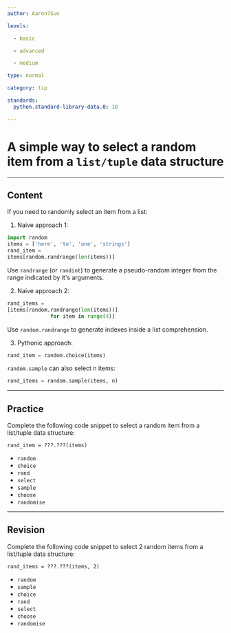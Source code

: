 ```yaml
---
author: Aaron7Sun

levels:

  - basic

  - advanced

  - medium

type: normal

category: tip

standards:
  python.standard-library-data.0: 10

---
```


# A simple way to select a random item from a `list/tuple` data structure

---
## Content

If you need to randomly select an item from a list:

1) Naive approach 1:
```python
import random
items = ['here', 'to', 'one', 'strings']
rand_item =
items[random.randrange(len(items))]
```
Use `randrange` (or `randint`) to generate a pseudo-random integer from the range indicated by it's arguments.

2) Naive approach 2:
```python
rand_items =
[items[random.randrange(len(items))]
              for item in range(4)]
```
Use `random.randrange` to generate indexes inside a list comprehension.

3) Pythonic approach:
```python
rand_item = random.choice(items)
```
`random.sample` can also select n items:
```python
rand_items = random.sample(items, n)
```

---
## Practice

Complete the following code snippet to select a random item from a list/tuple data structure:

```
rand_item = ???.???(items)
```


* `random`
* `choice`
* `rand`
* `select`
* `sample`
* `choose`
* `randomise`

---
## Revision

Complete the following code snippet to select 2 random items from a list/tuple data structure:

```
rand_items = ???.???(items, 2)
```


* `random`
* `sample`
* `choice`
* `rand`
* `select`
* `choose`
* `randomise`
